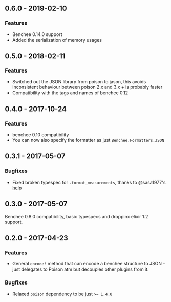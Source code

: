 ## 0.6.0 - 2019-02-10

### Features
* Benchee 0.14.0 support
* Added the serialization of memory usages

## 0.5.0 - 2018-02-11

### Features

* Switched out the JSON library from poison to jason, this avoids inconsistent behaviour between poison 2.x and 3.x + is probably faster
* Compatibility with the tags and names of benchee 0.12

## 0.4.0 - 2017-10-24

### Features

* benchee 0.10 compatibility
* You can now also specify the formatter as just `Benchee.Formatters.JSON`


## 0.3.1 - 2017-05-07

### Bugfixes

* Fixed broken typespec for `.format_measurements`, thanks to @sasa1977's [help](https://elixirforum.com/t/dialyzer-gets-nested-map-wrong-and-errors-out-number-vs-map/4976)

## 0.3.0 - 2017-05-07

Benchee 0.8.0 compatibility, basic typespecs and droppinx elixir 1.2 support.

## 0.2.0 - 2017-04-23

### Features

* General `encode!` method that can encode a benchee structure to JSON - just delegates to Poison atm but decouples other plugins from it.

### Bugfixes

* Relaxed `poison` dependency to be just `>= 1.4.0`
